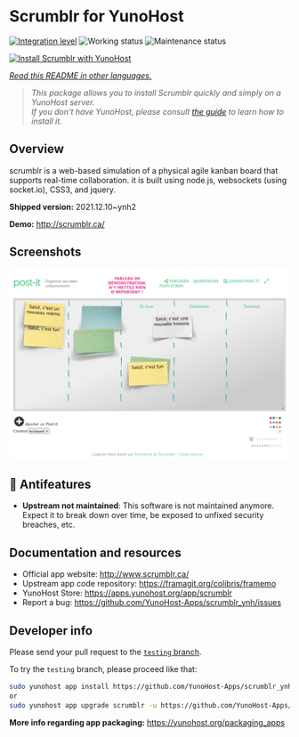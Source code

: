 <!--
N.B.: This README was automatically generated by <https://github.com/YunoHost/apps/tree/master/tools/readme_generator>
It shall NOT be edited by hand.
-->

# Scrumblr for YunoHost

[![Integration level](https://apps.yunohost.org/badge/integration/scrumblr)](https://ci-apps.yunohost.org/ci/apps/scrumblr/)
![Working status](https://apps.yunohost.org/badge/state/scrumblr)
![Maintenance status](https://apps.yunohost.org/badge/maintained/scrumblr)

[![Install Scrumblr with YunoHost](https://install-app.yunohost.org/install-with-yunohost.svg)](https://install-app.yunohost.org/?app=scrumblr)

*[Read this README in other languages.](./ALL_README.md)*

> *This package allows you to install Scrumblr quickly and simply on a YunoHost server.*  
> *If you don't have YunoHost, please consult [the guide](https://yunohost.org/install) to learn how to install it.*

## Overview

scrumblr is a web-based simulation of a physical agile kanban board that supports real-time collaboration. it is built using node.js, websockets (using socket.io), CSS3, and jquery. 


**Shipped version:** 2021.12.10~ynh2

**Demo:** <http://scrumblr.ca/>

## Screenshots

![Screenshot of Scrumblr](./doc/screenshots/post-it_demo.png)

## :red_circle: Antifeatures

- **Upstream not maintained**: This software is not maintained anymore. Expect it to break down over time, be exposed to unfixed security breaches, etc.

## Documentation and resources

- Official app website: <http://www.scrumblr.ca/>
- Upstream app code repository: <https://framagit.org/colibris/framemo>
- YunoHost Store: <https://apps.yunohost.org/app/scrumblr>
- Report a bug: <https://github.com/YunoHost-Apps/scrumblr_ynh/issues>

## Developer info

Please send your pull request to the [`testing` branch](https://github.com/YunoHost-Apps/scrumblr_ynh/tree/testing).

To try the `testing` branch, please proceed like that:

```bash
sudo yunohost app install https://github.com/YunoHost-Apps/scrumblr_ynh/tree/testing --debug
or
sudo yunohost app upgrade scrumblr -u https://github.com/YunoHost-Apps/scrumblr_ynh/tree/testing --debug
```

**More info regarding app packaging:** <https://yunohost.org/packaging_apps>
